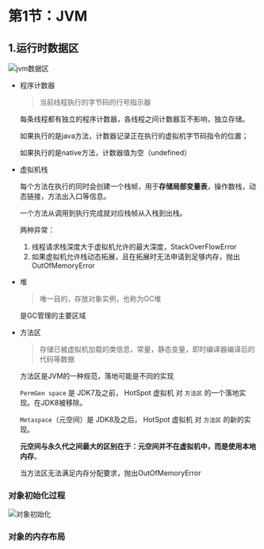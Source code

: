# 第1节：JVM

## 1.运行时数据区

![jvm数据区](https://markdown-image-upload.oss-cn-beijing.aliyuncs.com/img/jvm%E6%95%B0%E6%8D%AE%E5%8C%BA.png)

- 程序计数器

  > 当前线程执行的字节码的行号指示器

  每条线程都有独立的程序计数器，各线程之间计数器互不影响，独立存储。

  如果执行的是java方法，计数器记录正在执行的虚拟机字节码指令的位置；

  如果执行的是native方法，计数器值为空（undefined）

- 虚拟机栈

  每个方法在执行的同时会创建一个栈帧，用于**存储局部变量表**，操作数栈，动态链接，方法出入口等信息。

  一个方法从调用到执行完成就对应栈帧从入栈到出栈。

  两种异常：

  1. 线程请求栈深度大于虚拟机允许的最大深度，StackOverFlowError
  2. 如果虚拟机允许栈动态拓展，且在拓展时无法申请到足够内存，抛出OutOfMemoryError

- 堆

  > 唯一目的，存放对象实例，也称为GC堆

  是GC管理的主要区域

- 方法区

  > 存储已被虚拟机加载的类信息，常量，静态变量，即时编译器编译后的代码等数据

  方法区是JVM的一种规范，落地可能是不同的实现

  `PermGen space` 是 JDK7及之前， HotSpot 虚拟机 对 `方法区` 的一个落地实现。在JDK8被移除。

  `Metaspace`（元空间）是 JDK8及之后， HotSpot 虚拟机 对 `方法区` 的新的实现。

  **元空间与永久代之间最大的区别在于：元空间并不在虚拟机中，而是使用本地内存**。
  
  当方法区无法满足内存分配要求，抛出OutOfMemoryError



### **对象初始化过程**

![对象初始化](https://markdown-image-upload.oss-cn-beijing.aliyuncs.com/img/%E5%AF%B9%E8%B1%A1%E5%88%9D%E5%A7%8B%E5%8C%96.png)

### 对象的内存布局

